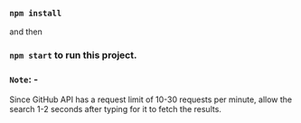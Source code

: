 ### `npm install` 
and then 
### `npm start` to run this project.

### `Note`: - 
Since GitHub API has a request limit of 10-30 requests per minute, allow the search 1-2 seconds after typing for it to fetch the results.
